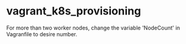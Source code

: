 # vagrant_k8s_provisioning
For more than two worker nodes, change the variable 'NodeCount' in Vagranfile to desire number.
